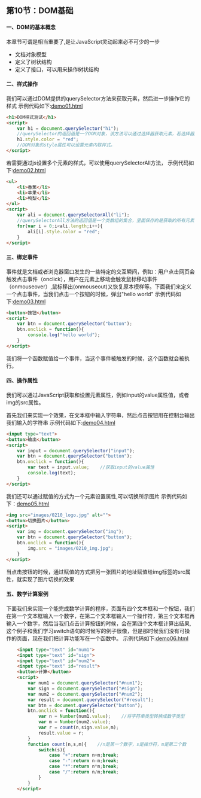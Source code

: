 ## 第10节：DOM基础

#### 一、DOM的基本概念
本章节可谓是相当重要了,是让JavaScript灵动起来必不可少的一步

* 文档对象模型
* 定义了树状结构
* 定义了接口，可以用来操作树状结构

#### 二、样式操作
我们可以通过DOM提供的querySelector方法来获取元素，然后进一步操作它的样式
示例代码如下:[demo01.html](https://github.com/xiaozhoulee/xiaozhou-examples/blob/master/02-JavaScript%E5%85%A5%E9%97%A8/%E7%AC%AC10%E8%8A%82%EF%BC%9ADOM%E5%9F%BA%E7%A1%80/demo01.html)

``` html
<h1>DOM样式测试</h1>
<script>
    var h1 = document.querySelector("h1");  
    //querySelector的返回值是一个DOM对象，该方法可以通过选择器获取元素，若选择器找到多个元素，则返回第一个。
    h1.style.color = "red"; 
    //DOM对象的style属性可以设置元素内联样式。
</script>
```

若需要通过js设置多个元素的样式，可以使用querySelectorAll方法，
示例代码如下:[demo02.html](https://github.com/xiaozhoulee/xiaozhou-examples/blob/master/02-JavaScript%E5%85%A5%E9%97%A8/%E7%AC%AC10%E8%8A%82%EF%BC%9ADOM%E5%9F%BA%E7%A1%80/demo02.html)

``` html
<ul>
    <li>香蕉</li>
    <li>苹果</li>
    <li>鸭梨</li>
</ul>
<script>
    var ali = document.querySelectorAll("li");
    //querySelectorAll方法的返回值是一个类数组的集合，里面保存的是获取的所有元素，所以如果希望为每一个元素设置样式，需要遍历这个集合。
    for(var i = 0;i<ali.length;i++){
        ali[i].style.color = "red";
    }
</script>
```

#### 三、绑定事件
事件就是文档或者浏览器窗口发生的一些特定的交互瞬间，例如：用户点击网页会触发点击事件（onclick），用户在元素上移动会触发鼠标移动事件（onmouseover）,鼠标移出(onmouseout)又恢复原本模样等。下面我们来定义一个点击事件，当我们点击一个按钮的时候，弹出"hello world"
示例代码如下:[demo03.html](https://github.com/xiaozhoulee/xiaozhou-examples/blob/master/02-JavaScript%E5%85%A5%E9%97%A8/%E7%AC%AC10%E8%8A%82%EF%BC%9ADOM%E5%9F%BA%E7%A1%80/demo03.html)

``` html
<button>按钮</button>
<script>
    var btn = document.querySelector("button");
    btn.onclick = function(){
        console.log("hello world");
    }
</script>
```
我们将一个函数赋值给一个事件，当这个事件被触发的时候，这个函数就会被执行。

#### 四、操作属性
我们可以通过JavaScript获取和设置元素属性，例如input的value属性值，或者img的src属性。

首先我们来实现一个效果，在文本框中输入字符串，然后点击按钮用在控制台输出我们输入的字符串
示例代码如下:[demo04.html](https://github.com/xiaozhoulee/xiaozhou-examples/blob/master/02-JavaScript%E5%85%A5%E9%97%A8/%E7%AC%AC10%E8%8A%82%EF%BC%9ADOM%E5%9F%BA%E7%A1%80/demo04.html)

``` html
<input type="text">
<button>输出</button>
<script>
    var input = document.querySelector("input");
    var btn = document.querySelector("button");
    btn.onclick = function(){
        var text = input.value;    //获取input的value属性
        console.log(text);
    }
</script>
```
我们还可以通过赋值的方式为一个元素设置属性,可以切换所示图片
示例代码如下：[demo05.html](https://github.com/xiaozhoulee/xiaozhou-examples/blob/master/02-JavaScript%E5%85%A5%E9%97%A8/%E7%AC%AC10%E8%8A%82%EF%BC%9ADOM%E5%9F%BA%E7%A1%80/demo05.html)

``` html
<img src="images/0210_logo.jpg" alt="">
<button>切换图片</button>
<script>
    var img = document.querySelector("img");
    var btn = document.querySelector("button");
    btn.onclick = function(){
        img.src = "images/0210_img.jpg";
    }
</script>
```
当点击按钮的时候，通过赋值的方式把另一张图片的地址赋值给img标签的src属性，就实现了图片切换的效果

#### 五、数学计算案例
下面我们来实现一个能完成数学计算的程序，页面有四个文本框和一个按钮，我们在第一个文本框输入一个数字，在第二个文本框输入一个操作符，第三个文本框再输入一个数字，然后当我们点击计算按钮的时候，会在第四个文本框计算出结果,这个例子和我们学习switch语句的时候写的例子很像，但是那时候我们没有可操作的页面，现在我们把计算功能写在一个函数中。
示例代码如下:[demo06.html](https://github.com/xiaozhoulee/xiaozhou-examples/blob/master/02-JavaScript%E5%85%A5%E9%97%A8/%E7%AC%AC10%E8%8A%82%EF%BC%9ADOM%E5%9F%BA%E7%A1%80/demo06.html)
``` html
    <input type="text" id="num1">
    <input type="text" id="sign">
    <input type="text" id="num2">
    <input type="text" id="result">
    <button>计算</button>
    <script>
        var num1 = document.querySelector("#num1");
        var sign = document.querySelector("#sign");
        var num2 = document.querySelector("#num2");
        var result = document.querySelector("#result");
        var btn = document.querySelector("button");
        btn.onclick = function(){
            var n = Number(num1.value);    //将字符串类型转换成数字类型
            var m = Number(num2.value);
            var r = count(n,sign.value,m);
            result.value = r;
        }
        function count(n,s,m){    //n是第一个数字，s是操作符，m是第二个数
            switch(s){
                case "+":return n+m;break;
                case "-":return n-m;break;
                case "*":return n*m;break;
                case "/":return n/m;break;
            }
        }
    </script>
```
